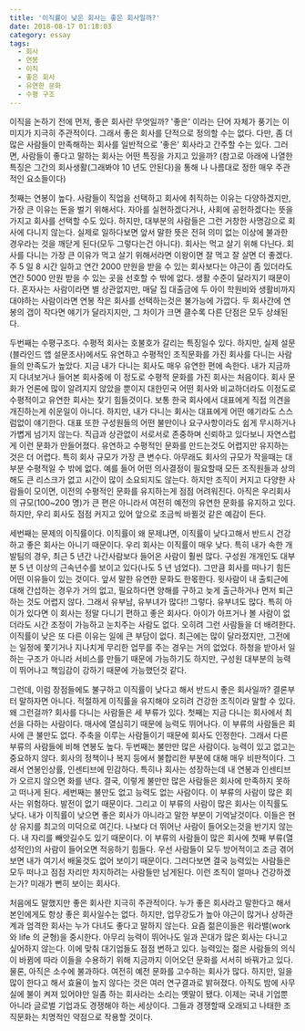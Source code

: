 ```yaml
---
title: '이직률이 낮은 회사는 좋은 회사일까?'
date: 2018-08-17 01:18:03
category: essay
tags:
  - 회사
  - 연봉
  - 이직
  - 좋은 회사
  - 유연한 문화
  - 수평 구조
---
```


이직을 논하기 전에 먼저, 좋은 회사란 무엇일까? '좋은' 이라는 단어 자체가 풍기는 이미지가 지극히 주관적이다. 그래서 좋은 회사를 단적으로 정의할 수는 없다. 다만, 좀 더 많은 사람들이 만족해하는 회사를 일반적으로 '좋은' 회사라고 간주할 수는 있다. 그러면, 사람들이 좋다고 말하는 회사는 어떤 특징을 가지고 있을까? (참고로 아래에 나열한 특징은 그간의 회사생활(그래봐야 10 년도 안된다)을 통해 나 나름대로 정한 매우 주관적인 요소들이다)

첫째는 연봉이 높다. 사람들이 직업을 선택하고 회사에 취직하는 이유는 다양하겠지만, 가장 큰 이유는 돈을 벌기 위해서다. 자아를 실현하겠다거나, 사회에 공헌하겠다는 뜻을 가지고 회사를 선택할 수도 있다. 하지만, 대부분의 사람들은 그런 거창한 사명감으로 회사에 다니지 않는다. 실제로 일하다보면 앞서 말한 뜻은 전혀 의미 없는 이상에 불과한 경우라는 것을 깨닫게 된다(모두 그렇다는건 아니다). 회사는 먹고 살기 위해 다닌다. 회사를 다니는 가장 큰 이유가 먹고 살기 위해서라면 이왕이면 잘 먹고 잘 살면 더 좋겠다. 주 5 일 8 시간 일하고 연간 2000 만원을 받을 수 있는 회사보다는 야근이 좀 있더라도 연간 5000 만원 받을 수 있는 곳을 선호할 수 밖에 없다. 생활 수준이 달라지기 때문이다. 혼자사는 사람이라면 별 상관없지만, 매달 집 대출금에 두 아이 학원비와 생활비까지 대야하는 사람이라면 연봉 작은 회사를 선택하는것은 불가능에 가깝다. 두 회사간에 연봉의 갭이 작다면 얘기가 달라지지만, 그 차이가 크면 클수록 다른 단점은 모두 상쇄된다.

두번째는 수평구조다. 수평적 회사는 호불호가 갈리는 특징일수 있다. 하지만, 실제 설문(블라인드 앱 설문조사)에서도 유연하고 수평적인 조직문화를 가진 회사를 다니는 사람들의 만족도가 높았다. 지금 내가 다니는 회사도 매우 유연한 편에 속한다. 내가 지금까지 다녀보거나 들어본 회사중에 이 정도로 수평적 문화를 가진 회사는 처음이다. 회사 문화가 언론에 많이 알려지지 않았을 뿐이지 대한민국 어떤 회사와 비교하더라도 이정도로 수평적이고 유연한 회사는 찾기 힘들것이다. 보통 한국 회사에서 대표에게 직접 의견을 개진하는게 쉬운일이 아니다. 하지만, 내가 다니는 회사는 대표에게 어떤 얘기라도 스스럼없이 얘기한다. 대표 또한 구성원들의 어떤 불만이나 요구사항이라도 쉽게 무시하거나 가볍게 넘기지 않는다. 직급과 상관없이 서로서로 존중하며 신뢰하고 있다보니 자연스럽게 이런 문화가 만들어졌다. 유연하고 수평적인 문화를 만드는것도 어렵지만 유지하는 것은 더 어렵다. 특히 회사 규모가 가장 큰 변수다. 아무래도 회사의 규모가 작을때는 대부분 수평적일 수 밖에 없다. 예를 들어 어떤 의사결정이 필요할때 모든 조직원들과 상의해도 큰 리스크가 없고 시간이 많이 소요되지도 않는다. 하지만 조직이 커지고 다양한 사람들이 모이면, 이전의 수평적인 문화를 유지하는게 점점 어려워진다. 아직은 우리회사의 규모(100~200 명)가 큰 편은 아니라서 여전히 예전의 유연한 문화를 유지하고 있다. 하지만, 우리 회사도 점점 커지고 있어 앞으로 조금씩 바뀔것 같은 예감이 든다.

세번째는 문제의 이직률이다. 이직률이 왜 문제냐면, 이직률이 낮다고해서 반드시 건강하고 좋은 회사는 아니기 때문이다. 우리 회사는 이직률이 매우 낮다. 특히 내가 속한 개발팀의 경우, 최근 5 년간 나간사람보다 들어온 사람이 훨씬 많다. 구성원 개개인도 대부분 5 년 이상의 근속년수를 보이고 있다(나도 5 년 넘었다). 그만큼 회사를 떠나기 힘든 어떤 이유들이 있는 것이다. 앞서 말한 유연한 문화도 한몫한다. 윗사람이 내 출퇴근에 대해 간섭하는 경우가 거의 없고, 필요하다면 양해를 구하고 늦게 출근하거나 먼저 퇴근하는 것도 어렵지 않다. 그래서 유부남, 유부녀가 많다!! 그렇다. 유부녀도 많다. 특히 아이가 있다면 이 회사는 정말 다니기 편하고 좋은 회사다. 아이가 아프거나 볼 사람이 없더라도 시간 조정이 가능하고 눈치주는 사람도 없다. 오히려 그런 사람들을 더 배려한다. 이직률이 낮은 또 다른 이유는 일에 큰 부담이 없다. 최근에는 많이 달라졌지만, 그전에는 일정에 쫓기거나 지나치게 무리한 업무를 주는 경우는 거의 없었다. 하청을 받아서 일하는 구조가 아니라 서비스를 만들기 때문에 가능하기도 하지만, 구성원 대부분의 능력이 뛰어나고 책임감이 강하기 때문에 가능했던것 같다.

그런데, 이럼 장점들에도 불구하고 이직률이 낮다고 해서 반드시 좋은 회사일까? 결론부터 말하자면 아니다. 적절하게 이직률을 유지해야 오히려 건강한 조직이라 말할 수 있다. 왜 그런걸까? 회사를 다니는 사람들은 세 부류가 있다. 첫째는 지금 다니는 회사에서 최선을 다하는 사람이다. 매사에 열심히기 때문에 능력도 뛰어나다. 이 부류의 사람들은 회사에 큰 불만도 없다. 주축을 이루는 사람들이기 때문에 회사도 인정한다. 그래서 다른 부류의 사람들에 비해 연봉도 높다. 두번째는 불만만 많은 사람이다. 능력이 있고 없고는 중요하지 않다. 회사의 정책이나 복지 등에서 불합리한 부분에 대해 매우 비판적이다. 그래서 연봉인상률, 인센티브에 민감하다. 특히나 회사는 성장하는데 내 연봉과 인센티브가 오르지 않으면 화를 낸다. 결국, 이렇게 불만만 많은 사람들은 회사에 만족하지 못하고 떠나게 된다. 세번째는 불만도 없고 능력도 없는 사람이다. 이 부류의 사람이 많은 회사는 위험하다. 발전이 없기 때문이다. 그리고 이 부류의 사람이 많은 회사는 이직률도 낮다. 내가 이직률이 낮으면 좋은 회사가 아니라고 말한 부분이 기억날것이다. 이들은 현상 유지를 최고의 미덕으로 여긴다. 나보다 더 뛰어난 사람이 들어오는것을 반기지 않는다. 내 자리를 빼앗길수도 있기 때문이다. 이 부류의 사람들이 많은 회사에 첫째 부류(열성적인)의 사람이 들어오면 적응하기 힘들다. 우선 사람들이 모두 방어적이고 조금 겪어보면 내가 여기서 배울것도 없어 보이기 때문이다. 그러다보면 결국 능력있는 사람들은 모두 떠나고 점점 자리만 차지하려는 사람들만 남게된다. 이런 조직이 얼마나 건강하겠는가? 미래가 뻔히 보이는 회사다.

처음에도 말했지만 좋은 회사란 지극히 주관적이다. 누가 좋은 회사라고 말한다고 해서 본인에게도 항상 좋은 회사일수는 없다. 하지만, 업무강도가 높아 야근이 많거나 상하관계과 엄격한 회사는 누가 다녀도 좋다고 말하지 않는다. 요즘 젊은이들은 워라밸(work 와 life 의 균형)을 중시한다. 아무리 능력이 뛰어나도 일과 꼰대가 많은 회사는 다니고 싶어하지 않는다. 이에 맞춰 대기업들도 점점 변하고 있다. 능력있는 젊은 사람들의 의식이 바뀜에 따라 이들을 수용하기 위해 지금까지 이어오던 문화를 서서히 바꿔가고 있다. 물론, 아직은 소수에 불과하다. 여전히 예전 문화를 고수하는 회사가 많다. 하지만, 일을 많이 한다고 해서 효율이 높지 않다는 것은 여러 연구결과로 밝혀졌다. 아직도 밤에 사무실에 불이 켜져 있어야만 일좀 하는 회사라는 소리는 옛말이 됐다. 이제는 국내 기업뿐 아니라 글로벌 기업과도 경쟁해야 하는 세상이다. 그들과 경쟁할때 오래되고 나태한 조직문화는 치명적인 약점으로 작용할 것이다.
